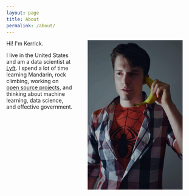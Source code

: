 ```yaml
---
layout: page
title: About
permalink: /about/
---
```


<img src="/images/profile_picture.jpg" width="250" style="float: right; margin: 0px 40px" />
Hi! I'm Kerrick.

I live in the United States and am a data scientist at [Lyft](https://www.lyft.com/). I spend a lot of time learning Mandarin, rock climbing, working on [open source projects](https://github.com/kerrickstaley), and thinking about machine learning, data science, and effective government.
